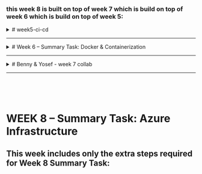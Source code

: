 



### this week 8 is built on top of week 7 which is build on top of week 6 which is build on top of week 5:

<details>
<summary> # week5-ci-cd </summary>

# Benny &amp; Avichai - week 5 collaboration


## Microblog Project

### A simple microblog project to demonstrate CI/CD using GitHub Actions.

### Backend (https://week5-ci-cd.onrender.com)

### Frontend (https://week5-ci-cd.vercel.app/)

### GitHub Actions (Runs backend and frontend tasks separately on every push/pull request.)


<hr>

## Introduction to GitHub Actions

- **What is a GitHub Action?**  
  A GitHub Action is an automated workflow step or script that runs in response to events (like code pushes, pull requests, or issues). It’s used for tasks like building, testing, and deploying the application.

- **What is the difference between a job and a step?**  
  - A **job** is a set of steps that run on the same runner (virtual machine). Jobs run in parallel by default, we can use 'needs' within a job to wait for other job to finish.
  - A **step** is a single task within a job (like `npm install` or `echo "Hello"`). Steps run sequentially within a job.

- **What triggers a workflow?**  
  Workflows are triggered by events (like `push`, `pull_request`, `workflow_dispatch`), a schedule (cron), or manually from the GitHub Actions UI.

---

## CI/CD Flowchart:  
![alt text](images/cicd-flowchart.png) 

---
## Basic CI Pipeline for Testing
1. In the project’s root, creating a new folder `.github/workflows`.  
2. Inside `.github/workflows`, create a file named `ci.yml`.  
3. Heres the basic template we started with for a Node.js app:

```yaml
name: CI Pipeline

on: # Runs on every push and pull request
  push:
  pull_request:

jobs:
  test:
    runs-on: ubuntu-latest
    steps:
      - uses: actions/checkout@v3
      - name: Set up Node.js
        uses: actions/setup-node@v3
        with:
          node-version: '18'
      - run: npm install # Installs dependencies
      - run: npm test # Runs test script
```

---

## Matrix Strategy
1. modifying the `ci.yml` file to include a matrix strategy:  

```yaml
    strategy:
      matrix: # Defines a matrix for versions
        node-version: [16, 18, 20]

    steps:
        with:
          node-version: ${{ matrix.node-version }}
```

we can confirm the workflow runs once for each version by checking the 'GitHub Actions' run results.  
for example in our case:  
https://github.com/Benny902/week5-ci-cd/actions/runs/15439997140

![alt text](images/matrix.png) 
---

## Artifacts and Post-job Monitoring

In the **backend job**, we add a step to upload the test log file as an artifact:  

```yaml
- name: Upload test results
  uses: actions/upload-artifact@v4
  with:
    name: backend-test-results-node${{ matrix.node-version }}
    path: backend/test-results.log
```
we can download an artifact zip file from the link above, and see it has 'test-results.log' file inside of it, which shows:

![alt text](images/test-results-log.png) 

---

## GitHub Secrets
### In our repository - > Settings -> Actions -> New repository Secret.

![alt text](images/github-secrets.png) 
---

## Slack/Discord Integration
1. Integrate the workflow with Slack and Discord (we did both)
2. Store the webhook URL in the GitHub repo secrets (`SLACK_WEBHOOK_URL` and `DISCORD_WEBHOOK_URL`).  
3. Add both Discord and Slack notification step to the workflow (for backend and frontend accordingly):  

```yaml
      - name: Notify Slack (Backend)
        if: always() # always run this step even if tests fail
        uses: slackapi/slack-github-action@v1.25.0 # Use official Slack GitHub Action
        with:
          payload: |
            {
              "text": "*Job:* Backend (Node.js ${{ matrix.node-version }})\n*Status:* ${{ job.status }}\n*Duration:* ${{ env.JOB_DURATION }} seconds\n*Workflow:* ${{ github.workflow }}\n*Run:* #${{ github.run_number }}\n*Repo:* ${{ github.repository }}"
            }
        env:
          SLACK_WEBHOOK_URL: ${{ secrets.SLACK_WEBHOOK_URL }} # Slack webhook URL stored in GitHub secrets

      - name: Notify Discord (Backend) # here we use a different method, we use POST to the DISCORD_WEBHOOK_URL, because there is no official GitHub Action for Discord
        if: always() # always run this step even if tests fail
        run: |
          STATUS="Failed"
          if [ "${{ job.status }}" == "success" ]; then
            STATUS="Succeeded"
          fi

          curl -H "Content-Type: application/json" \
              -X POST \
              -d "{\"content\": \"*Job:* Backend (Node.js ${{ matrix.node-version }})\n*Status:* ${{ job.status }}\n*Duration:* ${{ env.JOB_DURATION }} seconds\n*Workflow:* ${{ github.workflow }}\n*Run:* #${{ github.run_number }}\n*Repo:* ${{ github.repository }}\"}" \
              ${{ secrets.DISCORD_WEBHOOK_URL }}
```
Screenshot of the outcome:   
Slack:  
![alt text](images/slack.png) 

Discord:  
![alt text](images/discord.png) 

---
## Used cache to improve performance:
```yaml
  - name: Set up Node.js
    uses: actions/setup-node@v3
    with:
        node-version: ${{ matrix.node-version }}
        cache: 'npm'
        cache-dependency-path: backend/package-lock.json

```
- `actions/setup-node@v3` automatically enables caching of the ~/.npm directory (where npm stores downloaded packages).
- `node-version:` ensures the cache is scoped per Node.js version — different versions create different caches.
- `cache: 'npm'` activates built-in npm dependency caching (no need for manual restore/save steps).
- `cache-dependency-path:` defines which file (here backend/package-lock.json) is hashed to generate the cache key — if this file changes, a new cache is created.

---

## Used linter tool (ESLint):
```yaml
      - name: Install ESLint
        run: npm install -g eslint

      - name: Run ESLint
        run: npx eslint .
        working-directory: backend
```
We use ESLint to enforce code quality.  
It checks .js files for missing semicolons (error), unused variables (warn), and allows console statements (e.g console.log).  
The rules are defined in a config file (eslint.config.js) and executed with npx `eslint .` .  

---

## Deployement steps:
```yaml
  backend:
    steps:
      - name: Trigger backend deploy on Render
        if: github.event_name == 'workflow_dispatch' || (github.event_name == 'push' && github.ref == 'refs/heads/main')
        run: curl -X POST ${{ secrets.RENDER_DEPLOY_HOOK_URL }}

  frontend:
    steps:
      - name: Mock Deploy Frontend (Vercel)
        if: github.event_name == 'workflow_dispatch' || (github.event_name == 'push' && github.ref == 'refs/heads/main')
        run: echo "Frontend automatically deployed by Vercel"
```
both render and vercel deploy automatically, but we wanted to show the difference and the possibility to deploy manualy, as we can see here on the Render deploy we use 'RENDER_DEPLOY_HOOK_URL' and deploy manually, but on the Vercel deploy we just display an echo because it deploys automatically after every push to the main.  
`if: github.event_name == 'workflow_dispatch' || (github.event_name == 'push' && github.ref == 'refs/heads/main')`: means it will only activate those deploys if its push in main, or clicked manually in the github actions (workflow_dispatch)

---



## Combined Frontend and Backend CI/CD (`Full cicd.yml` file):

<details>
<summary> Created simple backend and frontend folder and files and enhanced the yml, this is the final yml file: </summary>

```yaml
name: Microblog CI

on:
  push: # Runs on every push
  pull_request: # Runs on pull request
  workflow_dispatch: # Can be run manually

jobs:

  backend:
    runs-on: ubuntu-latest
    strategy:
      matrix: # Matrix strategy to test multiple Node.js versions
        node-version: [16, 18, 20]

    steps:
      - uses: actions/checkout@v3

      - name: Set job start time
        run: echo "JOB_START_TIME=$(date +%s)" >> $GITHUB_ENV # Record the start time in seconds and store it in GitHub Actions environment variable

      - name: Set up Node.js
        uses: actions/setup-node@v3
        with:
          node-version: ${{ matrix.node-version }} # Use the Node.js version from the matrix
          cache: 'npm'
          cache-dependency-path: backend/package-lock.json

      - name: Install backend dependencies
        run: |
          if [ "${{ matrix.node-version }}" < "18" ] ; then
            npm install
          else
            npm ci
          fi
        working-directory: backend

      - name: Install ESLint
        run: npm install -g eslint

      - name: Run ESLint
        run: npx eslint .
        working-directory: backend

      - name: Run backend tests
        run: |
          npm test | tee test-results.log
          echo "Build finished successfully at $(date)" >> test-results.log
        working-directory: backend

      - name: Upload test results
        uses: actions/upload-artifact@v4
        with:
          name: backend-test-results-node${{ matrix.node-version }}
          path: backend/test-results.log

      - name: Calculate job duration
        run: echo "JOB_DURATION=$(( $(date +%s) - $JOB_START_TIME ))" >> $GITHUB_ENV # Calculate duration in seconds and store in environment variable

      - name: Notify Slack (Backend)
        if: always() # always run this step even if tests fail
        uses: slackapi/slack-github-action@v1.25.0 # Use official Slack GitHub Action
        with:
          payload: |
            {
              "text": "*Job:* Backend (Node.js ${{ matrix.node-version }})\n*Status:* ${{ job.status }}\n*Duration:* ${{ env.JOB_DURATION }} seconds\n*Workflow:* ${{ github.workflow }}\n*Run:* #${{ github.run_number }}\n*Repo:* ${{ github.repository }}"
            }
        env:
          SLACK_WEBHOOK_URL: ${{ secrets.SLACK_WEBHOOK_URL }} # Slack webhook URL stored in GitHub secrets

      - name: Notify Discord (Backend) # here we use a different method, we use POST to the DISCORD_WEBHOOK_URL, because there is no official GitHub Action for Discord
        if: always() # always run this step even if tests fail
        run: |
          STATUS="Failed"
          if [ "${{ job.status }}" == "success" ]; then
            STATUS="Succeeded"
          fi

          curl -H "Content-Type: application/json" \
              -X POST \
              -d "{\"content\": \"*Job:* Backend (Node.js ${{ matrix.node-version }})\n*Status:* ${{ job.status }}\n*Duration:* ${{ env.JOB_DURATION }} seconds\n*Workflow:* ${{ github.workflow }}\n*Run:* #${{ github.run_number }}\n*Repo:* ${{ github.repository }}\"}" \
              ${{ secrets.DISCORD_WEBHOOK_URL }}

      - name: Trigger backend deploy on Render
        if: github.event_name == 'workflow_dispatch' || (github.event_name == 'push' && github.ref == 'refs/heads/main')
        run: curl -X POST ${{ secrets.RENDER_DEPLOY_HOOK_URL }}

      - name: Echo job completion
        if: success() # Only run if job was successful
        run: echo "Backend job for Node.js ${{ matrix.node-version }} completed successfully!" # Bash echo to log success message


  frontend:
    runs-on: ubuntu-latest
    strategy:
      matrix:
        node-version: [16, 18, 20]

    steps:
      - uses: actions/checkout@v3

      - name: Set job start time
        run: echo "JOB_START_TIME=$(date +%s)" >> $GITHUB_ENV # Record the job start time

      - name: Set up Node.js
        uses: actions/setup-node@v3
        with:
          node-version: ${{ matrix.node-version }} # Use matrix version
          cache: 'npm'
          cache-dependency-path: frontend/package-lock.json

      - name: Install frontend dependencies
        run: |
          if [ "${{ matrix.node-version }}" < "18" ] ; then
            npm install
          else
            npm ci
          fi
        working-directory: frontend

      - name: Install ESLint
        run: npm install -g eslint

      - name: Run ESLint
        run: npx eslint .
        working-directory: frontend

      - name: Serve frontend for testing # Start a local server and check if it's running
        run: |
          node server.js &
          sleep 3
          curl -I http://localhost:4000
        working-directory: frontend

      - name: Calculate job duration
        run: echo "JOB_DURATION=$(( $(date +%s) - $JOB_START_TIME ))" >> $GITHUB_ENV # Calculate how long the job took

      - name: Notify Slack (Frontend)
        if: always() # Always send Slack message
        uses: slackapi/slack-github-action@v1.25.0
        with:
          payload: |
            {
              "text": "*Job:* Frontend (Node.js ${{ matrix.node-version }})\n*Status:* ${{ job.status }}\n*Duration:* ${{ env.JOB_DURATION }} seconds\n*Workflow:* ${{ github.workflow }}\n*Run:* #${{ github.run_number }}\n*Repo:* ${{ github.repository }}"
            }
        env:
          SLACK_WEBHOOK_URL: ${{ secrets.SLACK_WEBHOOK_URL }}

      - name: Notify Discord
        if: always()
        run: |
          STATUS="Failed"
          if [ "${{ job.status }}" == "success" ]; then
            STATUS="Succeeded"
          fi

          curl -H "Content-Type: application/json" \
              -X POST \
              -d "{\"content\": \"*Job:* Frontend (Node.js ${{ matrix.node-version }})\n*Status:* ${{ job.status }}\n*Duration:* ${{ env.JOB_DURATION }} seconds\n*Workflow:* ${{ github.workflow }}\n*Run:* #${{ github.run_number }}\n*Repo:* ${{ github.repository }}\"}" \
              ${{ secrets.DISCORD_WEBHOOK_URL }}

      - name: Mock Deploy Frontend (Vercel)
        if: github.event_name == 'workflow_dispatch' || (github.event_name == 'push' && github.ref == 'refs/heads/main')
        run: echo "Frontend automatically deployed by Vercel"

      - name: Echo job completion
        if: success()
        run: echo "Frontend job for Node.js ${{ matrix.node-version }} completed successfully!" # Echo final success message for the job
```

</details>


<br><hr><br>

# REFLECTION.MD

## Learned:
We learned how to create a full CI/CD pipeline using GitHub Actions, including build, lint, test, artifact upload, and notifications. We used matrix builds to test across multiple Node.js versions and added caching for faster installs.

## Challenges:
The main challenge was restricting deployment to only run on pushes to main or manual triggers.  
We also had to manage step ordering and handle conditional logic within matrix jobs.

### we solved the deploy restriction by:  
 `github.event_name == 'workflow_dispatch' || (github.event_name == 'push' && github.ref == 'refs/heads/main')`  
 which means it will only activate those deploys if its push in main, or clicked manually in the github actions (workflow_dispatch)

### we solved the matrix issue by:  
 ```yaml
          if [ "${{ matrix.node-version }}" < "18" ] ; then
            npm install
          else
            npm ci
          fi
 ```
which means if the node is under 18 it will use `npm install` and if its 18 or higher it will use `npm ci`

- npm install installs dependencies listed in package.json, and may update package-lock.json.
- npm ci strictly installs from package-lock.json, is faster, and ensures a clean, reproducible install — ideal for CI pipelines.

## Improvements:
For a production pipeline, we would add test coverage checks, separate deploys for staging and production, and include security scans. Reusable workflows would also help reduce duplication and improve maintainability.

</details>
<hr>

<details>
<summary> # Week 6 – Summary Task: Docker & Containerization </summary>


## Overview

This week, we continued our DevOps project by fully containerizing the microblog application with Docker, orchestrating multi-container environments using Docker Compose, and integrating a CI/CD pipeline with GitHub Actions for the build images and push.  
The solution demonstrates containerization best practices, automated build/test/deploy flows, and team collaboration.

---

## 1. Application Architecture & Flow Diagram

The application consists of three main containers:

- **Frontend**: Node.js + Express static server (serves the UI)
- **Backend**: Node.js + Express REST API (handles blog data)
- **Database**: MongoDB container with persistent Docker volume

All containers communicate on a custom Docker network. The backend talks to MongoDB via the network, while the frontend interacts with the backend over HTTP.

**CI/CD** is managed by GitHub Actions: it builds images, runs tests, tags images, and deploys on push to main.

### Application Flow Diagram
![Architecture Diagram](images/week6-architecture.png)

---

## 2. Dockerization

Each service (frontend, backend) has a `Dockerfile`:

**Example `Dockerfile` for Backend:**
```dockerfile
# Use a lightweight Node.js image
FROM node:18-alpine

# Set working directory
WORKDIR /app

# Copy package.json and install dependencies
COPY package*.json ./
RUN npm install

# Copy all files
COPY . .

HEALTHCHECK --interval=30s --timeout=5s --retries=3 CMD curl -f http://localhost:3000/ || exit 1

# Run the server
CMD ["node", "server.js"]
```

### also added `.dockerignore`:
```
node_modules
.env
```
#### How `.dockerignore` affects build context:  
This will prevent the node_modules and .env files from being copied into the Docker image.  
- This reduces build context size (making builds faster).  
- `node_modules`: It ensures Docker installs fresh dependencies inside the container, avoiding possible OS or version conflicts.  
- keep sensitive files (like .env) out of production image.


## 3. Docker Compose & Networking
The project uses a single docker-compose.yml file to orchestrate all containers.

- Defines frontend, backend, and mongo services

- Connects all containers to the same custom network (microblog-net)

- Mounts a volume for MongoDB data (mongo-data)

### our `docker-compose.yml`:
```yml
version: '3.8'

services:
  mongo:
    image: mongo:6
    ports:
      - "27017:27017"
    volumes:
      - mongo-data:/data/db
    networks:
      - microblog-net

  backend:
    build: ./backend
    image: myapp-backend:${APP_VERSION:-latest}
    ports:
      - "3000:3000"
    depends_on:
      - mongo
    environment:
      - MONGO_URL=mongodb://mongo:27017/microblog
    volumes:
      - ./backend:/app
    networks:
      - microblog-net

  frontend:
    build: ./frontend
    image: myapp-frontend:${APP_VERSION:-latest}
    ports:
      - "4000:4000"
    depends_on:
      - backend
    volumes:
      - ./frontend:/app
    networks:
      - microblog-net

volumes:
  mongo-data:

networks:
  microblog-net:
    driver: bridge
```

### To start everything (locally, and need to have docker installed):
```bash
docker-compose up --build
```

- Frontend: http://localhost:4000

- Backend API: http://localhost:3000

- MongoDB: mongodb://localhost:27017/microblog

## 4. Healthchecks & Image Tagging
#### HEALTHCHECK instructions are added in Dockerfiles for backend and frontend.
```dockerfile
HEALTHCHECK --interval=30s --timeout=5s --retries=3 CMD curl -f http://localhost:3000/ || exit 1
```

#### Images are tagged using Semantic Versioning (myapp-backend:1.0.0, myapp-frontend:1.0.0) when building and pushing via CI/CD.
- for example in local with docker-compose:
```yml
image: myapp-backend:${APP_VERSION:-latest}
```

- and in github actions (in deploy):
```yml
      - name: Build Docker image
        run: |
          docker build -t ${{ secrets.DOCKERHUB_USERNAME }}/myapp-backend:${{ inputs.tag }} ./backend

      - name: Push Docker image
        run: |
          docker push ${{ secrets.DOCKERHUB_USERNAME }}/myapp-backend:${{ inputs.tag }}
```
the tag is passed to the build file from the main cicd file using `with: tag: ${{ github.ref_name }}`:
```yml
  backend-docker-build:
    needs: backend-test
    uses: ./.github/workflows/docker-build-backend.yml
    with:
      tag: ${{ github.ref_name }}
    secrets: inherit
```

## 5. GitHub Actions CI/CD
### The pipeline does the following on each push and PR:

- Installs dependencies

- Runs lint and tests

- Builds Docker images with semantic version tags (derived from Git tags like v1.0.0)

- Pushes images to Docker Hub (requires secrets)

- Deploys (via Render/Vercel backend/frontend)

- Notifies Slack and Discord with build/test status (always runs notifications, even on failure!)

### Simplified pipeline into Reusable workflows that also help reduce duplication and improve maintainability:
### main `cicd.yml` file:
```yml
name: Microblog CICD

on:
  push: # Runs on every push
      tags:
      - 'v*.*.*'
  pull_request: # Runs on pull request
  workflow_dispatch: # Can be run manually

jobs:

  backend-test:
    uses: ./.github/workflows/backend-test.yml

  backend-docker-build:
    needs: backend-test
    uses: ./.github/workflows/docker-build-backend.yml
    with:
      tag: ${{ github.ref_name }}
    secrets: inherit

  backend-notify:
    needs: [backend-test, backend-docker-build]
    if: always()
    uses: ./.github/workflows/notify-backend.yml
    with:
      job_start_time: ${{ needs.backend-test.outputs.job_start_time }}
      test_status: ${{ needs.backend-test.result }}
      build_status: ${{ needs.backend-docker-build.result }}
    secrets: inherit

  frontend-test:
    uses: ./.github/workflows/frontend-test.yml

  frontend-docker-build:
    needs: frontend-test
    uses: ./.github/workflows/docker-build-frontend.yml
    with:
      tag: ${{ github.ref_name }}
    secrets: inherit

  frontend-notify:
    needs: [frontend-test, frontend-docker-build]
    if: always()
    uses: ./.github/workflows/notify-frontend.yml
    with:
      job_start_time: ${{ needs.frontend-test.outputs.job_start_time }}
      test_status: ${{ needs.frontend-test.result }}
      build_status: ${{ needs.frontend-docker-build.result }}
    secrets: inherit
```

</details>

<hr>

<details>
<summary> # Benny & Yosef - week 7 collab </summary>

# week 7 - Docker Compose & Azure + VM:

## Flowchart:  
![alt text](images/week7-architecture.png) 

## Create and Run Multi-Container App with Docker Compose and healthchecks and everything:
Already done in previous week.


## Azure VM Setup and Manual Deployment
this is similar to week3:

### Generate the SSH key:
```bash
ssh-keygen -t rsa -b 2048 -f ~/.ssh/id_rsa
```
and then presse 'enter' to accept the file location.  
and again press 'enter' two times to skip setting passphrase.

### Script to create an Azure Linux VM and Add this public key to the VM
```bash
#!/bin/bash

# Set variables
RESOURCE_GROUP="bennyVMeastus2"
LOCATION="eastus2" # cheapest for Standard_B1ls as i saw in pricing
VM_NAME="myvm"
ADMIN_USER="azureuser"

# Create resource group
az group create --name "$RESOURCE_GROUP" --location "$LOCATION"

# Create VM # Standard_B1ls is the cheapest.
az vm create \
  --resource-group "$RESOURCE_GROUP" \
  --name "$VM_NAME" \
  --image Ubuntu2204 \
  --size Standard_B1ls \
  --admin-username "$ADMIN_USER" \
  --authentication-type ssh \
  --generate-ssh-keys

# Add the public key to the VM (from ~/.ssh/id_rsa.pub)
az vm user update \
  --resource-group "$RESOURCE_GROUP" \
  --name "$VM_NAME" \
  --username "$ADMIN_USER" \
  --ssh-key-value "$(cat ~/.ssh/id_rsa.pub)"

# Open SSH port 22 (if not already open)
az vm open-port --port 22 --resource-group "$RESOURCE_GROUP" --name "$VM_NAME"
```

### Run the Script:
```bash
chmod +x create_vm_and_add_public_key.sh
./create_vm_and_add_public_key.sh
```

### Get the public IP of the VM with this command:
```bash
az vm show \
  --resource-group bennyVMeastus2 \
  --name myvm \
  -d \
  --query publicIps \
  -o tsv
```

### Connect to the Azure VM without password:
```bash
ssh azureuser@<vm-public-ip>
```

### Install Docker & Docker Compose
```bash
# Update package info
sudo apt update

# Install Docker
sudo apt install -y docker.io

# Enable and start Docker
sudo systemctl enable docker
sudo systemctl start docker

# Install Docker Compose
sudo apt install -y docker-compose
```


### Copy The Project Files to the VM
(go back to local machine with `exit`) : On local machine, in the project folder
```bash
scp -i ~/.ssh/id_rsa -r ./* azureuser@<vm-public-ip>:/home/azureuser/week7practice
```


### Build and Run the App on the VM
connect to the vm again ( ssh azureuser@<vm-public-ip> ) and then:
```bash
cd ~/week7practice
sudo docker-compose up -d --build
```

### This failed in my case i was because i was using 'cheap' VM with only 344mb, therfore i added `Swap`:
- Swap gives you virtual memory using disk. It’s not as fast as RAM, but prevents OOM crashes.
- Run these commands on the VM:
```bash
# Create a 1GB swap file
sudo fallocate -l 1G /swapfile
sudo chmod 600 /swapfile

# Set up the swap space
sudo mkswap /swapfile

# Enable swap
sudo swapon /swapfile

# Make it persistent (so it works after reboot)
echo '/swapfile none swap sw 0 0' | sudo tee -a /etc/fstab

# Check result # should see 'Swap:   1.0G   0B   1.0G'
free -h
```

### Expose Public Ports (Backend: 3000, Frontend: 4000)
- go back to our local (`exit`)
```bash
az vm open-port --port 3000 --resource-group bennyVMeastus2 --name myvm --priority 902
az vm open-port --port 4000 --resource-group bennyVMeastus2 --name myvm --priority 903
```
- when tried without `--priority` i had conflict.
- Each rule must have a unique priority (between 100 and 4096, lower number = higher priority).

### Verify Application is Running

- Backend: http://<vm-public-ip>:3000   

- Frontend: http://<vm-public-ip>:4000   

- To check logs or health:
```bash
sudo docker ps
sudo docker-compose logs --tail=50
```


## Deploy to Azure VM via CI/CD (GitHub Actions)

### we start by Adding repository secrets in GitHub:
(Settings > Secrets and variables > Actions):  
- VM_HOST → azureuser@<vm-public-ip>
- VM_SSH_KEY → Contents of the private ~/.ssh/id_rsa file (not the .pub!)


## Create the Workflow File
`deploy-vm.yml`:
```yml
name: Deploy to Azure VM

on:
  workflow_dispatch:
  push:
    branches:
      - main

jobs:
  deploy-vm:
    runs-on: ubuntu-latest
    steps:
      - name: Checkout code
        uses: actions/checkout@v3

      - name: Write SSH key
        run: |
          echo "${{ secrets.VM_SSH_KEY }}" > key.pem
          chmod 600 key.pem

      - name: Copy files to VM with rsync
        run: |
          rsync -az --delete --exclude='.git' --exclude='node_modules' -e "ssh -i key.pem -o StrictHostKeyChecking=no" ./ ${{ secrets.VM_HOST }}:/home/azureuser/week7practice

      - name: Deploy with docker-compose
        run: |
          ssh -i key.pem -o StrictHostKeyChecking=no ${{ secrets.VM_HOST }} "
            cd /home/azureuser/week7practice &&
            sudo docker-compose down --remove-orphans &&
            sudo docker-compose up -d --build
          "

      - name: Healthcheck and get logs
        run: |
          ssh -i key.pem -o StrictHostKeyChecking=no ${{ secrets.VM_HOST }} "
            sudo docker-compose ps
            sudo docker-compose logs --tail=50
          " > remote_logs.txt

      - name: Upload VM logs
        uses: actions/upload-artifact@v4
        with:
          name: remote-logs
          path: remote_logs.txt

      - name: Cleanup key
        run: rm key.pem
```


and now we can see that the containers are running in the azure:
![alt text](images/azure-containers.png) 

---

</details>

<hr>
<br><br><br>

# WEEK 8 – Summary Task: Azure Infrastructure

## This week includes only the extra steps required for Week 8 Summary Task:
